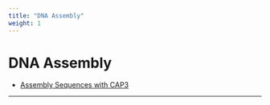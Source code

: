 ```yaml
---
title: "DNA Assembly"
weight: 1
---
```



# DNA Assembly

*   [Assembly Sequences with CAP3](assembly-sequences-with-cap3.md)


----------------------------------------------------------------------------------